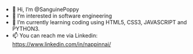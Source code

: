 - 👋 Hi, I’m @SanguinePoppy
- 👀 I’m interested in software engineering
- 🌱 I’m currently learning coding using HTML5, CSS3, JAVASCRIPT and PYTHON3.
- 📫 You can reach me via Linkedin: https://www.linkedin.com/in/nappinnai/
